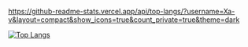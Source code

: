 https://github-readme-stats.vercel.app/api/top-langs/?username=Xa-v&layout=compact&show_icons=true&count_private=true&theme=dark

[![Top Langs](https://github-readme-stats.vercel.app/api/top-langs/?username=Xa-v&layout=pie)](https://github.com/Xa-v/github-readme-stats)

